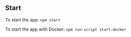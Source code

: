 ## Start

To start the app:
`npm start`

To start the app with Docker: 
`npm run-script start:docker`